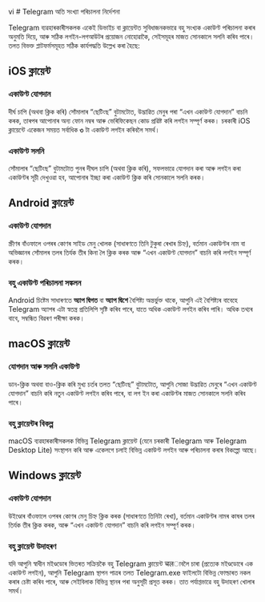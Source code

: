 vi
          # Telegram অতি সংখ্যা পৰিচালনা নিৰ্দেশনা

Telegram ব্যৱহাৰকাৰীসকলক একেই ডিভাইচ বা ক্লায়েন্টত সুবিধাজনকভাৱে বহু সংখ্যক একাউণ্ট পৰিচালনা কৰাৰ অনুমতি দিয়ে, আৰু সঠিক লগইন-লগআউটৰ প্রয়োজন নোহোৱাকৈ, সেইসমূহৰ মাজত সোনকালে সলনি কৰিব পাৰে। তলত বিভক্ত প্লাটফৰ্মসমূহত সঠিক কাৰ্যপদ্ধতি উল্লেখ কৰা হৈছে:

## iOS ক্লায়েন্ট

### একাউণ্ট যোগদান
দীর্ঘ চাপি (অথবা ক্লিক কৰি) সোঁমালাৰ “ছেটিংছ” বুটামটোত, উদ্ভাৱিত মেনুৰ পৰা “এখন একাউণ্ট যোগদান” বাচনি কৰক, তাৰপৰ আপোনাৰ অন্য ফোন নম্বৰ আৰু ভেৰিফিকেছন কোড প্ৰৱিষ্ট কৰি লগইন সম্পূৰ্ণ কৰক। চৰকাৰী iOS ক্লায়েন্টে একেজন সময়ত সৰ্বাধিক **৩** টা একাউণ্ট লগইন কৰিবলৈ সমৰ্থ।

### একাউণ্ট সলনি
সোঁমালাৰ “ছেটিংছ” বুটামটোত পুনৰ দীঘল চাপি (অথবা ক্লিক কৰি), সফলভাৱে যোগদান কৰা আৰু লগইন কৰা একাউণ্টৰ সূচী দেখুওৱা হব, আপোনাৰ ইচ্ছা কৰা একাউণ্ট ক্লিক কৰি সোনকালে সলনি কৰক।

## Android ক্লায়েন্ট

### একাউণ্ট যোগদান
স্ক্ৰীণৰ বাঁওফালে ওপৰৰ কোণৰ সাইড মেনু খোলক (সাধাৰণতে তিনি টুকুৰা ৰেখাৰ চিহ্ন), বৰ্তমান একাউণ্টৰ নাম বা অভিজ্ঞানৰ সোঁমালৰ তলৰ তিৰ্যক তীৰ কিনা লৈ ক্লিক কৰক আৰু “এখন একাউণ্ট যোগদান” বাচনি কৰি লগইন সম্পূৰ্ণ কৰক।

### বহু একাউণ্ট পৰিচালনা সঙ্কলন
Android চিষ্টেম সাধাৰণতে **অ্যাপ দ্বিগত** বা **অ্যাপ দ্বিশে** বৈশিষ্ট্য অন্তৰ্ভুক্ত থাকে, আপুনি এই বৈশিষ্ট্যৰ বাবেহে Telegram অ্যাপৰ এটা স্বতন্ত্ৰ প্ৰতিলিপি সৃষ্টি কৰিব পাৰে, যাতে অধিক একাউণ্ট লগইন কৰিব পাৰি। অধিক তথ্যৰ বাবে, সম্বন্ধিত বিৱৰণ পৰীক্ষা কৰক।

## macOS ক্লায়েন্ট

### যোগদান আৰু সলনি একাউণ্ট
ডান-ক্লিক অথবা বাও-ক্লিক কৰি মুখ্য চৰ্তৰ তলত “ছেটিংছ” বুটামটোত, আপুনি সোজা উদ্ভাৱিত মেনুৰে “এখন একাউণ্ট যোগদান” বাচনি কৰি নতুন একাউণ্ট লগইন কৰিব পাৰে, বা লগ ইন কৰা একাউণ্টৰ মাজত সোনকালে সলনি কৰিব পাৰে।

### বহু ক্লায়েন্টৰ বিকল্প
macOS ব্যৱহাৰকাৰীসকলক বিভিন্ন Telegram ক্লায়েন্ট (যেনে চৰকাৰী Telegram আৰু Telegram Desktop Lite) সংস্থাপন কৰি আৰু একেলগে চলাই বিভিন্ন একাউণ্ট লগইন আৰু পৰিচালনা কৰাৰ বিকল্পো আছে।

## Windows ক্লায়েন্ট

### একাউণ্ট যোগদান
উইণ্ডোৰ বাঁওফালে ওপৰৰ কোণৰ মেনু চিহ্ন ক্লিক কৰক (সাধাৰণতে তিনিটা ৰেখা), বৰ্তমান একাউণ্টৰ নামৰ কাষৰ তলৰ তিৰ্যক তীৰ ক্লিক কৰক, আৰু “এখন একাউণ্ট যোগদান” বাচনি কৰি লগইন সম্পূৰ্ণ কৰক।

### বহু ক্লায়েন্ট উদাহৰণ
যদি আপুনি স্বাধীন মইণ্ডডোৰ ভিতৰত সক্ৰিয়কৈ বহু Telegram ক্লায়েন্ট चलাবলৈ চাৰা (প্ৰত্যেক মইণ্ডডোৰে এক একাউণ্ট লগইন), আপুনি Telegram স্থাপন পাত্ৰৰ তলত Telegram.exe ফাইলটো বিভিন্ন ফোল্ডাৰত নকল কৰাৰ চেষ্টা কৰিব পাৰে, আৰু সেইবিলাক বিভিন্ন স্থানৰ পৰা অনুসূচী প্ৰসূত কৰক। তাত পৰ্যাপ্তভাৱে বহু উদাহৰণ খোলাৰ সমৰ্থ।